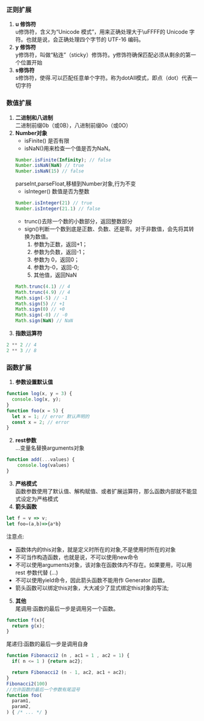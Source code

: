 ### 正则扩展

1. **u 修饰符**  
u修饰符，含义为“Unicode 模式”，用来正确处理大于\uFFFF的 Unicode 字符。也就是说，会正确处理四个字节的 UTF-16 编码。
2. **y 修饰符**  
y修饰符，叫做“粘连”（sticky）修饰符。y修饰符确保匹配必须从剩余的第一个位置开始
3. **s修饰符**  
s修饰符，使得.可以匹配任意单个字符。称为dotAll模式，即点（dot）代表一切字符

### 数值扩展
1. **二进制和八进制**  
二进制前缀0b（或0B），八进制前缀0o（或0O）
2. **Number对象**
    - isFinite() 是否有限
    - isNaN()用来检查一个值是否为NaN。
    ```js
    Number.isFinite(Infinity); // false
    Number.isNaN(NaN) // true
    Number.isNaN(15) // false
    ```
    parseInt,parseFloat,移植到Number对象,行为不变
    - isInteger() 数值是否为整数
    ```js
    Number.isInteger(21) // true
    Number.isInteger(21.1) // false
    ```
    - trunc()去除一个数的小数部分，返回整数部分
    - sign()判断一个数到底是正数、负数、还是零。对于非数值，会先将其转换为数值。
        1. 参数为正数，返回+1；
        2. 参数为负数，返回-1；
        3. 参数为 0，返回0；
        4. 参数为-0，返回-0;
        5. 其他值，返回NaN
    ```js
    Math.trunc(4.1) // 4
    Math.trunc(4.9) // 4
    Math.sign(-5) // -1
    Math.sign(5) // +1
    Math.sign(0) // +0
    Math.sign(-0) // -0
    Math.sign(NaN) // NaN
    ```
3. **指数运算符**
```js
2 ** 2 // 4
2 ** 3 // 8
```

### 函数扩展

1. **参数设置默认值**
```js
function log(x, y = 3) {
  console.log(x, y);
}
function foo(x = 5) {
  let x = 1; // error 默认声明的
  const x = 2; // error
}
```
2. **rest参数**  
...变量名替换arguments对象
```js
function add(...values) {
    console.log(values)
}
```
3. **严格模式**  
函数参数使用了默认值、解构赋值、或者扩展运算符，那么函数内部就不能显式设定为严格模式
4. **箭头函数**
```js
let f = v => v;
let foo=(a,b)=>{a*b}
```
注意点:  
  - 函数体内的this对象，就是定义时所在的对象,不是使用时所在的对象
  - 不可当作构造函数，也就是说，不可以使用new命令
  - 不可以使用arguments对象，该对象在函数体内不存在。如果要用，可以用 rest 参数代替 (...)
  - 不可以使用yield命令，因此箭头函数不能用作 Generator 函数。
  - 箭头函数可以绑定this对象，大大减少了显式绑定this对象的写法;

5. **其他**  
尾调用:函数的最后一步是调用另一个函数。
```js
function f(x){
  return g(x);
}
```

尾递归:函数的最后一步是调用自身

```js
function Fibonacci2 (n , ac1 = 1 , ac2 = 1) {
  if( n <= 1 ) {return ac2};

  return Fibonacci2 (n - 1, ac2, ac1 + ac2);
}
Fibonacci2(100) 
//允许函数的最后一个参数有尾逗号
function foo(
  param1,
  param2,
) { /* ... */ }
```